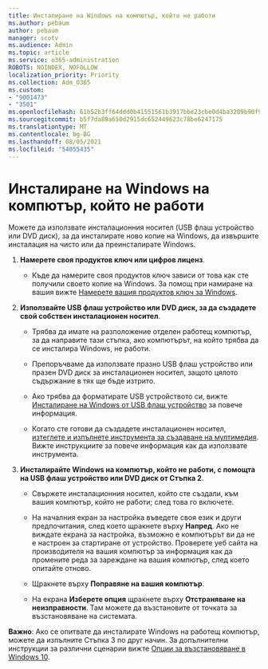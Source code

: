 ```yaml
---
title: Инсталиране на Windows на компютър, който не работи
ms.author: pebaum
author: pebaum
manager: scotv
ms.audience: Admin
ms.topic: article
ms.service: o365-administration
ROBOTS: NOINDEX, NOFOLLOW
localization_priority: Priority
ms.collection: Adm_O365
ms.custom:
- "9001473"
- "3501"
ms.openlocfilehash: 61b52b3ff64ddd0b41551561b3917bbe23cbe0d4ba3209b90f9079bef2c18225
ms.sourcegitcommit: b5f7da89a650d2915dc652449623c78be6247175
ms.translationtype: MT
ms.contentlocale: bg-BG
ms.lasthandoff: 08/05/2021
ms.locfileid: "54055435"
---
```

# <a name="install-windows-on-a-nonfunctional-pc"></a>Инсталиране на Windows на компютър, който не работи

Можете да използвате инсталационния носител (USB флаш устройство или DVD диск), за да инсталирате ново копие на Windows, да извършите инсталация на чисто или да преинсталирате Windows.

1. **Намерете своя продуктов ключ или цифров лиценз**.

    - Къде да намерите своя продуктов ключ зависи от това как сте получили своето копие на Windows. За помощ при намиране на вашия вижте [Намерете вашия продуктов ключ за Windows](https://support.microsoft.com/help/10749/windows-10-find-product-key). 

2. **Използвайте USB флаш устройство или DVD диск, за да създадете свой собствен инсталационен носител**.

    - Трябва да имате на разположение отделен работещ компютър, за да направите тази стъпка, ако компютърът, на който трябва да се инсталира Windows, не работи.

    - Препоръчваме да използвате празно USB флаш устройство или празен DVD диск за инсталационен носител, защото цялото съдържание в тях ще бъде изтрито.

    - Ако трябва да форматирате USB устройството си, вижте [Инсталиране на Windows от USB флаш устройство](https://docs.microsoft.com/windows-hardware/manufacture/desktop/install-windows-from-a-usb-flash-drive) за повече информация.

    - Когато сте готови да създадете инсталационен носител, [изтеглете и изпълнете инструмента за създаване на мултимедия](https://www.microsoft.com/software-download/windows10). Вижте инструкциите за повече информация как да използвате инструмента.

3. **Инсталирайте Windows на компютър, който не работи, с помощта на USB флаш устройство или DVD диск от Стъпка 2**.

    - Свържете инсталационния носител, който сте създали, към вашия компютър, който не работи; след това го включете.

    - На началния екран за настройка въведете своя език и други предпочитания, след което щракнете върху **Напред**. Ако не виждате екрана за настройка, възможно е компютърът ви да не е настроен за стартиране от устройство. Проверете уеб сайта на производителя на вашия компютър за информация как да промените реда за зареждане на вашия компютър, след което опитайте отново.

    - Щракнете върху **Поправяне на вашия компютър**.

    - На екрана **Изберете опция** щракнете върху **Отстраняване на неизправности**. Там можете да възстановите от точката за възстановяване на системата.

**Важно**: Ако се опитвате да инсталирате Windows на работещ компютър, можете да изпълните Стъпка 3 по друг начин. За допълнителни инструкции за различни сценарии вижте [Опции за възстановяване в Windows 10](https://support.microsoft.com/help/12415/windows-10-recovery-options).
